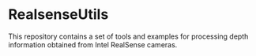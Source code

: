 # RealsenseUtils
This repository contains a set of tools and examples for processing depth information obtained from Intel RealSense cameras.
